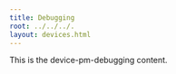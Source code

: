 ```yaml
---
title: Debugging
root: ../../../.
layout: devices.html
---
```


This is the device-pm-debugging content.
